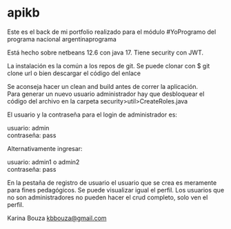 # apikb

Este es el back de mi portfolio realizado para el módulo #YoProgramo del programa nacional argentinaprograma

Está hecho sobre netbeans 12.6 con java 17. Tiene security con JWT.

La instalación es la común a los repos de git. Se puede clonar con $ git clone url o bien descargar el código del enlace

Se aconseja hacer un clean and build antes de correr la aplicación.  
Para generar un nuevo usuario administrador hay que desbloquear el código del archivo en la carpeta security>util>CreateRoles.java

El usuario y la contraseña para el login de administrador es:

usuario: admin  
contraseña: pass

Alternativamente ingresar:

usuario: admin1 o admin2  
contraseña: pass

En la pestaña de registro de usuario el usuario que se crea es meramente para fines pedagógicos. Se puede visualizar igual el perfil. Los usuarios que no son administradores no pueden hacer el crud completo, solo ven el perfil.

Karina Bouza
kbbouza@gmail.com

